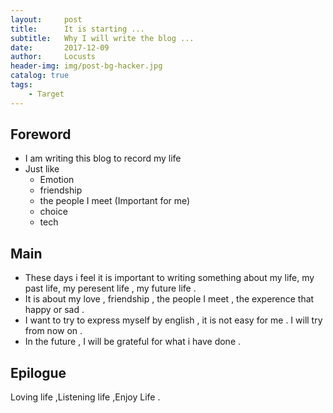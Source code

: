 ```yaml
---
layout:     post
title:      It is starting ...
subtitle:   Why I will write the blog ...
date:       2017-12-09
author:     Locusts
header-img: img/post-bg-hacker.jpg
catalog: true
tags:
    - Target
---
```



## Foreword

- I am writing this blog to record my life
- Just like
     - Emotion
     - friendship
     - the people I meet (Important for me)
     - choice
     - tech
     

## Main

   - These days i feel it is important to writing something about my life, my past life, my peresent life , my future life .
   - It is about my love , friendship , the people I meet , the experence that happy or sad .
   - I want to try to express myself by english , it is not easy for me . I will try from now on .
   - In the future , I will be grateful for what i have done .
       

## Epilogue

Loving life ,Listening life ,Enjoy Life .


